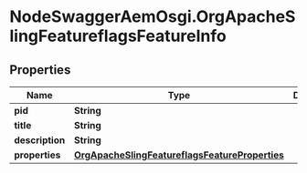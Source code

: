 # NodeSwaggerAemOsgi.OrgApacheSlingFeatureflagsFeatureInfo

## Properties

Name | Type | Description | Notes
------------ | ------------- | ------------- | -------------
**pid** | **String** |  | [optional] 
**title** | **String** |  | [optional] 
**description** | **String** |  | [optional] 
**properties** | [**OrgApacheSlingFeatureflagsFeatureProperties**](OrgApacheSlingFeatureflagsFeatureProperties.md) |  | [optional] 


